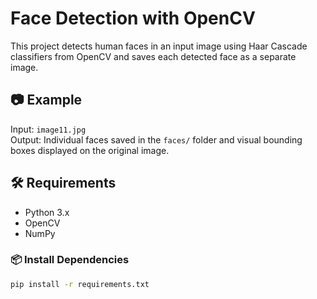 # Face Detection with OpenCV

This project detects human faces in an input image using Haar Cascade classifiers from OpenCV and saves each detected face as a separate image.

## 📷 Example
Input: `image11.jpg`  
Output: Individual faces saved in the `faces/` folder and visual bounding boxes displayed on the original image.

## 🛠 Requirements

- Python 3.x
- OpenCV
- NumPy

### 📦 Install Dependencies
```bash
pip install -r requirements.txt
```
